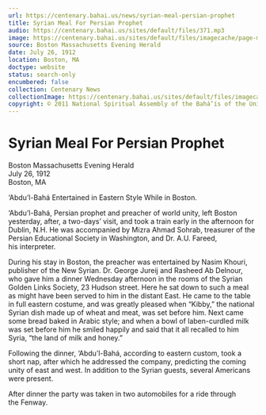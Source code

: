 ```yaml
---
url: https://centenary.bahai.us/news/syrian-meal-persian-prophet
title: Syrian Meal For Persian Prophet
audio: https://centenary.bahai.us/sites/default/files/371.mp3
image: https://centenary.bahai.us/sites/default/files/imagecache/page-main-image/images/press_clippings/07-26-1912%20Boston%20MA%20Eve%20Herald%20Syrian%20Meal%20Persian%20Prophet.png
source: Boston Massachusetts Evening Herald
date: July 26, 1912
location: Boston, MA
doctype: website
status: search-only
encumbered: false
collection: Centenary News
collectionImage: https://centenary.bahai.us/sites/default/files/imagecache/theme-image/main_image/abdulbaha-overview-small_0.jpg
copyright: © 2011 National Spiritual Assembly of the Bahá’ís of the United States
---
```



# Syrian Meal For Persian Prophet

Boston Massachusetts Evening Herald  
July 26, 1912  
Boston, MA  



‘Abdu’l-Bahá Entertained in Eastern Style While in Boston.

‘Abdu’l-Bahá, Persian prophet and preacher of world unity, left Boston yesterday, after, a two-days’ visit, and took a train early in the afternoon for Dublin, N.H. He was accompanied by Mizra Ahmad Sohrab, treasurer of the Persian Educational Society in Washington, and Dr. A.U. Fareed, his interpreter.

During his stay in Boston, the preacher was entertained by Nasim Khouri, publisher of the New Syrian. Dr. George Jureij and Rasheed Ab Delnour, who gave him a dinner Wednesday afternoon in the rooms of the Syrian Golden Links Society, 23 Hudson street. Here he sat down to such a meal as might have been served to him in the distant East. He came to the table in full eastern costume, and was greatly pleased when “Kibby,” the national Syrian dish made up of wheat and meat, was set before him. Next came some bread baked in Arabic style; and when a bowl of laben-curdled milk was set before him he smiled happily and said that it all recalled to him Syria, “the land of milk and honey.”

Following the dinner, ‘Abdu’l-Bahá, according to eastern custom, took a short nap, after which he addressed the company, predicting the coming unity of east and west. In addition to the Syrian guests, several Americans were present.

After dinner the party was taken in two automobiles for a ride through the Fenway.